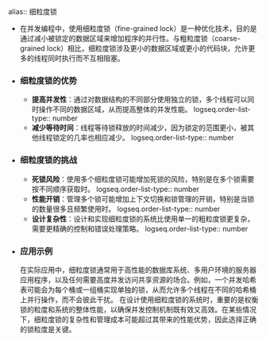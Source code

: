 alias:: 细粒度锁

- 在并发编程中，使用细粒度锁（fine-grained lock）是一种优化技术，目的是通过减小被锁定的数据区域来增加程序的并行性。与粗粒度锁（coarse-grained lock）相比，细粒度锁涉及更小的数据区域或更小的代码块，允许更多的线程同时执行而不互相阻塞。
- ### 细粒度锁的优势
	- **提高并发性**：通过对数据结构的不同部分使用独立的锁，多个线程可以同时操作不同的数据区域，从而提高整体的并发性能。
	  logseq.order-list-type:: number
	- **减少等待时间**：线程等待锁释放的时间减少，因为锁定的范围更小，被其他线程锁定的几率也相应减少。
	  logseq.order-list-type:: number
- ### 细粒度锁的挑战
	- **死锁风险**：使用多个细粒度锁可能增加死锁的风险，特别是在多个锁需要按不同顺序获取时。
	  logseq.order-list-type:: number
	- **性能开销**：管理多个锁可能增加上下文切换和锁管理的开销，特别是当锁的数量很多且频繁使用时。
	  logseq.order-list-type:: number
	- **设计复杂性**：设计和实现细粒度锁的系统比使用单一的粗粒度锁更复杂，需要更精确的控制和错误处理策略。
	  logseq.order-list-type:: number
- ### 应用示例
  在实际应用中，细粒度锁通常用于高性能的数据库系统、多用户环境的服务器应用程序，以及任何需要高度并发访问共享资源的场合。例如，一个并发哈希表可能会为每个桶或一组桶实现单独的锁，从而允许多个线程在不同的哈希桶上并行操作，而不会彼此干扰。
  在设计使用细粒度锁的系统时，重要的是权衡锁的粒度和系统的整体性能，以确保并发控制机制既有效又高效。在某些情况下，细粒度锁的复杂性和管理成本可能超过其带来的性能优势，因此选择正确的锁粒度是关键。